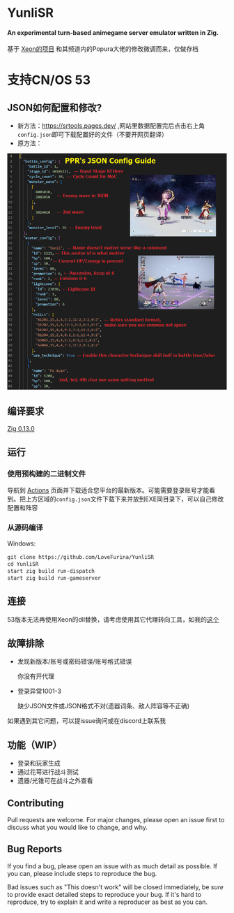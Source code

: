 # YunliSR
#### An experimental turn-based animegame server emulator written in Zig.

基于 [Xeon的项目](https://git.xeondev.com/reversedrooms/YunliSR) 和其频道内的Popura大佬的修改微调而来，仅做存档
# 支持CN/OS 53
## JSON如何配置和修改?
- 新方法：https://srtools.pages.dev/ ,网站里数据配置完后点击右上角`config.json`即可下载配置好的文件（不要开网页翻译）
- 原方法：

![image](https://github.com/LoveFurina/YunliSR/blob/master/json_guide.png)



<!-- ## 我想用52或更新版本进游戏，该怎么做？
`dispatch.zig`里有`lua_version` `lua_url` `asset_bundle_url` `ex_resource_url`这几个字段，修改链接为对应的版本即可。`ifix_version` 始终为零

比如，我想用CNBETA2.3.52进游戏，就把这部分改为
```zig
    proto.lua_version = .{ .Const = "7377618" };
    proto.ifix_version = .{ .Const = "0" };
    proto.lua_url = .{ .Const = "https://autopatchcn-ipv6.bhsr.com/lua/BetaLive/output_7377618_3570b40a1a83" };
    proto.asset_bundle_url = .{ .Const = "https://autopatchcn-ipv6.bhsr.com/asb/BetaLive/output_7377410_818d812c7989" };
    proto.ex_resource_url = .{ .Const = "https://autopatchcn-ipv6.bhsr.com/design_data/BetaLive/output_7377410_6413f9e74bf5" };
```
然后重新编译即可 -->

## 编译要求
[Zig 0.13.0](https://ziglang.org/download/)

## 运行

### 使用预构建的二进制文件
导航到 [Actions](https://github.com/LoveFurina/YunliSR/actions)
页面并下载适合您平台的最新版本。可能需要登录账号才能看到。把上方区域的`config.json`文件下载下来并放到EXE同目录下，可以自己修改配置和阵容
### 从源码编译

Windows:
```
git clone https://github.com/LoveFurina/YunliSR
cd YunliSR
start zig build run-dispatch
start zig build run-gameserver
```
<!-- 
Linux:
```
git clone https://github.com/LoveFurina/YunliSR
cd YunliSR
zig build run-dispatch & zig build run-gameserver
``` -->


## 连接

53版本无法再使用Xeon的dll替换，请考虑使用其它代理转向工具，如我的[这个](https://github.com/LoveFurina/SR-Proxy)

## 故障排除
- 发现新版本/账号或密码错误/账号格式错误

    你没有开代理
- 登录异常1001-3

    缺少JSON文件或JSON格式不对(遗器词条、敌人阵容等不正确)

如果遇到其它问题，可以提issue询问或在discord上联系我
## 功能（WIP）
- 登录和玩家生成
- 通过花萼进行战斗测试
- 遗器/光锥可在战斗之外查看

## Contributing

Pull requests are welcome. For major changes, please open an issue first to discuss
what you would like to change, and why.

## Bug Reports

If you find a bug, please open an issue with as much detail as possible. If you
can, please include steps to reproduce the bug.

Bad issues such as "This doesn't work" will be closed immediately, be _sure_ to
provide exact detailed steps to reproduce your bug. If it's hard to reproduce, try
to explain it and write a reproducer as best as you can.